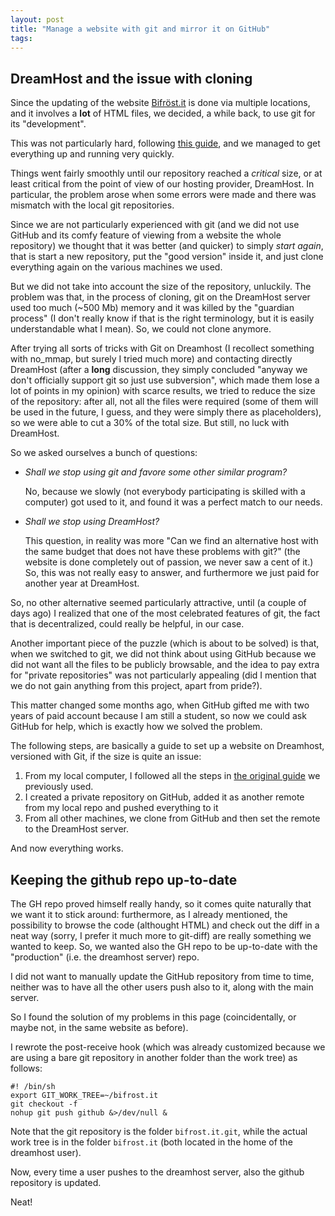 ```yaml
---
layout: post
title: "Manage a website with git and mirror it on GitHub"
tags: 
---
```


## DreamHost and the issue with cloning

Since the updating of the website [Bifröst.it](http://bifrost.it) is done via multiple locations, and it involves a **lot** of HTML files, we decided, a while back, to use git for its "development".

This was not particularly hard, following [this guide](http://toroid.org/ams/git-website-howto), and we managed to get everything up and running very quickly.

Things went fairly smoothly until our repository reached a *critical* size, or at least critical from the point of view of our hosting provider, DreamHost. In particular, the problem arose when some errors were made and there was mismatch with the local git repositories.

Since we are not particularly experienced with git (and we did not use GitHub and its comfy feature of viewing from a website the whole repository) we thought that it was better (and quicker) to simply *start again*, that is start a new repository, put the "good version" inside it, and just clone everything again on the various machines we used.

But we did not take into account the size of the repository, unluckily. The problem was that, in the process of cloning, git on the DreamHost server used too much (~500 Mb) memory and it was killed by the "guardian process" (I don't really know if that is the right terminology, but it is easily understandable what I mean). So, we could not clone anymore.

After trying all sorts of tricks with Git on Dreamhost (I recollect something with no_mmap, but surely I tried much more) and contacting directly DreamHost (after a **long** discussion, they simply concluded "anyway we don't officially support git so just use subversion", which made them lose a lot of points in my opinion) with scarce results, we tried to reduce the size of the repository: after all, not all the files were required (some of them will be used in the future, I guess, and they were simply there as placeholders), so we were able to cut a 30% of the total size. But still, no luck with DreamHost.

So we asked ourselves a bunch of questions:

* _Shall we stop using git and favore some other similar program?_ 
	
	No, because we slowly (not everybody participating is skilled with a computer) got used to it, and found it was a perfect match to our needs.

* _Shall we stop using DreamHost?_ 

	This question, in reality was more "Can we find an alternative host with the same budget that does not have these problems with git?" (the website is done completely out of passion, we never saw a cent of it.) So, this was not really easy to answer, and furthermore we just paid for another year at DreamHost.

So, no other alternative seemed particularly attractive, until (a couple of days ago) I realized that one of the most celebrated features of git, the fact that is decentralized, could really be helpful, in our case.

Another important piece of the puzzle (which is about to be solved) is that, when we switched to git, we did not think about using GitHub because we did not want all the files to be publicly browsable, and the idea to pay extra for "private repositories" was not particularly appealing (did I mention that we do not gain anything from this project, apart from pride?). 

This matter changed some months ago, when GitHub gifted me with two years of paid account because I am still a student, so now we could ask GitHub for help, which is exactly how we solved the problem.

The following steps, are basically a guide to set up a website on Dreamhost, versioned with Git, if the size is quite an issue:

1. From my local computer, I followed all the steps in [the original guide](http://toroid.org/ams/git-website-howto) we previously used.
2. I created a private repository on GitHub, added it as another remote from my local repo and pushed everything to it
3. From all other machines, we clone from GitHub and then set the remote to the DreamHost server.

And now everything works.

## Keeping the github repo up-to-date

The GH repo proved himself really handy, so it comes quite naturally that we want it to stick around: furthermore, as I already mentioned, the possibility to browse the code (althought HTML) and check out the diff in a neat way (sorry, I prefer it much more to git-diff) are really something we wanted to keep. So, we wanted also the GH repo to be up-to-date with the "production" (i.e. the dreamhost server) repo. 

I did not want to manually update the GitHub repository from time to time, neither was to have all the other users push also to it, along with the main server.

So I found the solution of my problems in this page (coincidentally, or maybe not, in the same website as before).

I rewrote the post-receive hook (which was already customized because we are using a bare git repository in another folder than the work tree) as follows:

	#! /bin/sh
	export GIT_WORK_TREE=~/bifrost.it
	git checkout -f
	nohup git push github &>/dev/null &

Note that the git repository is the folder `bifrost.it.git`, while the actual work tree is in the folder `bifrost.it` (both located in the home of the dreamhost user).

Now, every time a user pushes to the dreamhost server, also the github repository is updated. 

Neat!